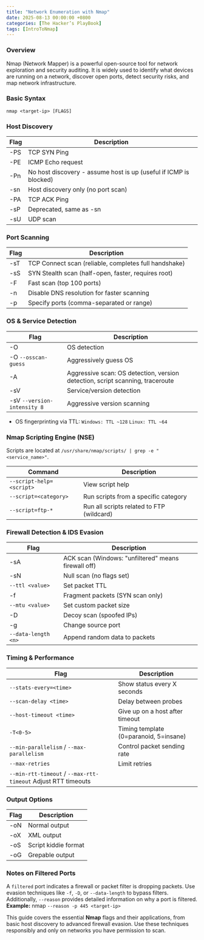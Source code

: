 ```yaml
---
title: "Network Enumeration with Nmap"
date: 2025-08-13 00:00:00 +0800
categories: [The Hacker’s PlayBook]
tags: [IntroToNmap]
---
```


### Overview

Nmap (Network Mapper) is a powerful open-source tool for network exploration and security auditing. It is widely used to identify what devices are running on a network, discover open ports, detect security risks, and map network infrastructure.

### Basic Syntax
```shell
nmap <target-ip> [FLAGS]
```

### Host Discovery

| Flag | Description  |
| ---- | -----------  |
| -PS	|TCP SYN Ping |
|-PE	|ICMP Echo request|
|-Pn	|No host discovery - assume host is up (useful if ICMP is blocked)|
|-sn	|Host discovery only (no port scan)|
|-PA	|TCP ACK Ping|
|-sP	|Deprecated, same as -sn|
|-sU	|UDP scan|

### Port Scanning

| Flag | Description  |
| ---- | -----------  |
|-sT	|TCP Connect scan (reliable, completes full handshake)|
|-sS	|SYN Stealth scan (half-open, faster, requires root)|
|-F		|Fast scan (top 100 ports)|
|-n		|Disable DNS resolution for faster scanning|
|-p		|Specify ports (comma-separated or range)|

### OS & Service Detection

| Flag              | Description  |
| ----              | -----------  |
|-O	                |OS detection|
|-O `--osscan-guess`	|Aggressively guess OS|
|-A	                |Aggressive scan: OS detection, version detection, script scanning, traceroute|
|-sV	            |Service/version detection|
|-sV `--version-intensity 8`	|Aggressive version scanning|

- OS fingerprinting via TTL:
`Windows: TTL ~128`
`Linux: TTL ~64`

### Nmap Scripting Engine (NSE)
Scripts are located at `/usr/share/nmap/scripts/ | grep -e "<service_name>"`.

| Command           | Description  |
| ----              | -----------  |
|`--script-help=<script>`	|View script help|
|`--script=<category>`	|Run scripts from a specific category|
|`--script=ftp-*`	        |Run all scripts related to FTP (wildcard)|

### Firewall Detection & IDS Evasion

| Flag              | Description  |
| ----              | -----------  |
|-sA	|ACK scan (Windows: "unfiltered" means firewall off)|
|-sN	|Null scan (no flags set)|
|`--ttl <value>`	|Set packet TTL|
|-f	|Fragment packets (SYN scan only)|
|`--mtu <value>`	|Set custom packet size|
|-D	|Decoy scan (spoofed IPs)|
|-g <port>	|Change source port|
|`--data-length <n>`	|Append random data to packets|

### Timing & Performance

| Flag              | Description  |
| ----              | -----------  |
|`--stats-every=<time>`	|Show status every X seconds|
|`--scan-delay <time>`	|Delay between probes|
|`--host-timeout <time>`	|Give up on a host after timeout|
|`-T<0-5>`	|Timing template (0=paranoid, 5=insane)|
|`--min-parallelism` / `--max-parallelism`	|Control packet sending rate|
|`--max-retries`	|Limit retries|
|`--min-rtt-timeout` / `--max-rtt-timeout`	Adjust RTT timeouts|

### Output Options

| Flag              | Description  |
| ----              | -----------  |
|-oN <file>	|Normal output|
|-oX <file>	|XML output|
|-oS <file>	|Script kiddie format|
|-oG <file>	|Grepable output|

### Notes on Filtered Ports

A `filtered` port indicates a firewall or packet filter is dropping packets. Use evasion techniques like `-f`, `-D`, or `--data-length` to bypass filters. Additionally, `--reason` provides detailed information on why a port is filtered.
**Example:** nmap `--reason -p 445 <target-ip>`

This guide covers the essential **Nmap** flags and their applications, from basic host discovery to advanced firewall evasion. Use these techniques responsibly and only on networks you have permission to scan.